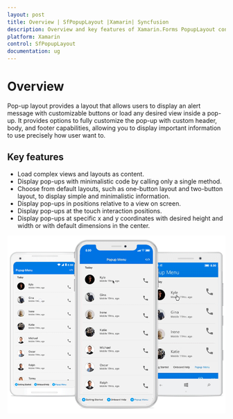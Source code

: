 ```yaml
---
layout: post
title: Overview | SfPopupLayout |Xamarin| Syncfusion
description: Overview and key features of Xamarin.Forms PopupLayout control with its customization capabilities.
platform: Xamarin
control: SfPopupLayout
documentation: ug
--- 
```


# Overview

Pop-up layout provides a layout that allows users to display an alert message with customizable buttons or load any desired view inside a pop-up. It provides options to fully customize the pop-up with custom header, body, and footer capabilities, allowing you to display important information to use precisely how user want to.

## Key features

* Load complex views and layouts as content.
* Display pop-ups with minimalistic code by calling only a single method.
* Choose from default layouts, such as one-button layout and two-button layout, to display simple and minimalistic information.
* Display pop-ups in positions relative to a view on screen.
* Display pop-ups at the touch interaction positions.
* Display pop-ups at specific x and y coordinates with desired height and width or with default dimensions in the center.

![](GettingStarted_images/OverView.gif)